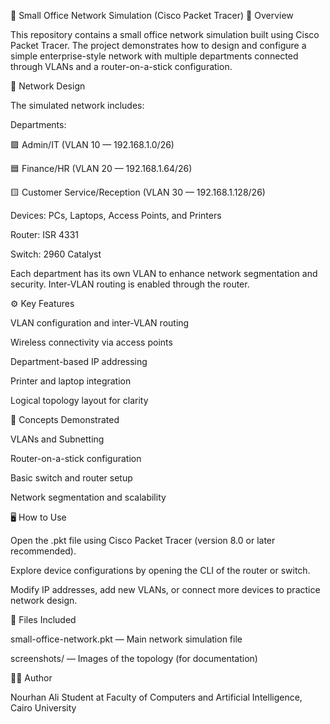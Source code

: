 🏢 Small Office Network Simulation (Cisco Packet Tracer)
📘 Overview

This repository contains a small office network simulation built using Cisco Packet Tracer.
The project demonstrates how to design and configure a simple enterprise-style network with multiple departments connected through VLANs and a router-on-a-stick configuration.

🧩 Network Design

The simulated network includes:

Departments:

🟪 Admin/IT (VLAN 10 — 192.168.1.0/26)

🟦 Finance/HR (VLAN 20 — 192.168.1.64/26)

🟨 Customer Service/Reception (VLAN 30 — 192.168.1.128/26)

Devices: PCs, Laptops, Access Points, and Printers

Router: ISR 4331

Switch: 2960 Catalyst

Each department has its own VLAN to enhance network segmentation and security. Inter-VLAN routing is enabled through the router.

⚙️ Key Features

VLAN configuration and inter-VLAN routing

Wireless connectivity via access points

Department-based IP addressing

Printer and laptop integration

Logical topology layout for clarity

🧠 Concepts Demonstrated

VLANs and Subnetting

Router-on-a-stick configuration

Basic switch and router setup

Network segmentation and scalability

🖥️ How to Use

Open the .pkt file using Cisco Packet Tracer (version 8.0 or later recommended).

Explore device configurations by opening the CLI of the router or switch.

Modify IP addresses, add new VLANs, or connect more devices to practice network design.

📂 Files Included

small-office-network.pkt — Main network simulation file

screenshots/ — Images of the topology (for documentation)

👩‍💻 Author

Nourhan Ali
Student at Faculty of Computers and Artificial Intelligence, Cairo University
